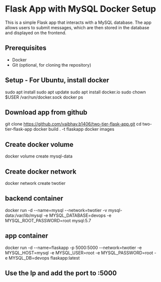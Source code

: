  
# Flask App with MySQL Docker Setup

This is a simple Flask app that interacts with a MySQL database. The app allows users to submit messages, which are then stored in the database and displayed on the frontend.

## Prerequisites
- Docker
- Git (optional, for cloning the repository)

## Setup  - For Ubuntu, install docker
sudo apt install
sudo apt update
sudo apt install docker.io
sudo chown $USER /var/run/docker.sock
docker ps


## Download app from github
git clone https://github.com/vaibhav.b1406/two-tier-flask-app.git
cd two-tier-flask-app
docker build . -t flaskapp
docker images

## Create docker volume
docker volume create mysql-data

## Create docker network 
docker network create twotier

 ## backend container
 docker run -d --name=mysql --network=twotier -v mysql-data:/var/lib/mysql -e MYSQL_DATABASE=devops -e MYSQL_ROOT_PASSWORD=root mysql:5.7

## app container
 docker run -d --name=flaskapp -p 5000:5000 --network=twotier -e MYSQL_HOST=mysql -e MYSQL_USER=root -e MYSQL_PASSWORD=root -e MYSQL_DB=devops flaskapp:latest

## Use the Ip and add the port to :5000


